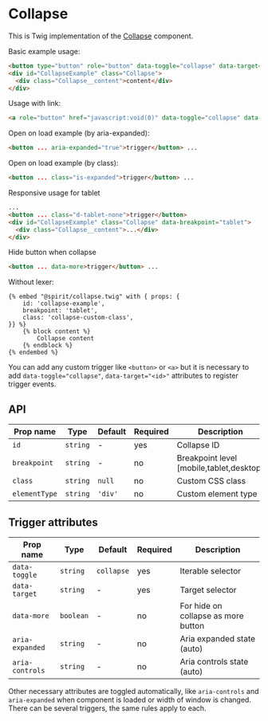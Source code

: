 # Collapse

This is Twig implementation of the [Collapse] component.

Basic example usage:

```html
<button type="button" role="button" data-toggle="collapse" data-target="CollapseExample">trigger</button>
<div id="CollapseExample" class="Collapse">
  <div class="Collapse__content">content</div>
</div>
```

Usage with link:

```html
<a role="button" href="javascript:void(0)" data-toggle="collapse" data-target="CollapseExample"> trigger </a> ...
```

Open on load example (by aria-expanded):

```html
<button ... aria-expanded="true">trigger</button> ...
```

Open on load example (by class):

```html
<button ... class="is-expanded">trigger</button> ...
```

Responsive usage for tablet

```html
...
<button ... class="d-tablet-none">trigger</button>
<div id="CollapseExample" class="Collapse" data-breakpoint="tablet">
  <div class="Collapse__content">...</div>
</div>
```

Hide button when collapse

```html
<button ... data-more>trigger</button> ...
```

Without lexer:

```twig
{% embed "@spirit/collapse.twig" with { props: {
    id: 'collapse-example',
    breakpoint: 'tablet',
    class: 'collapse-custom-class',
}} %}
    {% block content %}
        Collapse content
    {% endblock %}
{% endembed %}
```

You can add any custom trigger like `<button>` or `<a>` but it is necessary to add `data-toggle="collapse"`, `data-target="<id>"`
attributes to register trigger events.

## API

| Prop name     | Type     | Default | Required | Description                              |
| ------------- | -------- | ------- | -------- | ---------------------------------------- |
| `id`          | `string` | -       | yes      | Collapse ID                              |
| `breakpoint`  | `string` | -       | no       | Breakpoint level [mobile,tablet,desktop] |
| `class`       | `string` | `null`  | no       | Custom CSS class                         |
| `elementType` | `string` | `'div'` | no       | Custom element type                      |

## Trigger attributes

| Prop name       | Type      | Default    | Required | Description                         |
| --------------- | --------- | ---------- | -------- | ----------------------------------- |
| `data-toggle`   | `string`  | `collapse` | yes      | Iterable selector                   |
| `data-target`   | `string`  | -          | yes      | Target selector                     |
| `data-more`     | `boolean` | -          | no       | For hide on collapse as more button |
| `aria-expanded` | `string`  | -          | no       | Aria expanded state (auto)          |
| `aria-controls` | `string`  | -          | no       | Aria controls state (auto)          |

Other necessary attributes are toggled automatically, like `aria-controls` and `aria-expanded` when component is loaded
or width of window is changed. There can be several triggers, the same rules apply to each.

[collapse]: https://github.com/lmc-eu/spirit-design-system/tree/main/packages/web/src/scss/components/Modal
